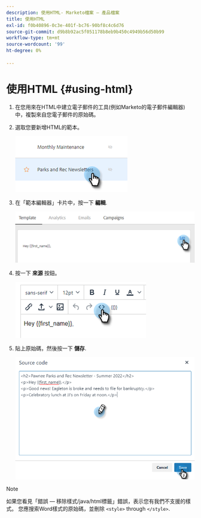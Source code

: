 ```yaml
---
description: 使用HTML- Marketo檔案 — 產品檔案
title: 使用HTML
exl-id: f0b40896-0c3e-401f-bc76-90bf8c4c6d76
source-git-commit: d9b8b92ac5f051178b8eb9b450c4949b56d50b99
workflow-type: tm+mt
source-wordcount: '99'
ht-degree: 0%

---
```


# 使用HTML {#using-html}

1. 在您用來在HTML中建立電子郵件的工具(例如Marketo的電子郵件編輯器)中，複製來自您電子郵件的原始碼。

1. 選取您要新增HTML的範本。

   ![](assets/using-html-1.png)

1. 在「範本編輯器」卡片中，按一下 **編輯**.

   ![](assets/using-html-2.png)

1. 按一下 **來源** 按鈕。

   ![](assets/using-html-3.png)

1. 貼上原始碼，然後按一下 **儲存**.

   ![](assets/using-html-4.png)

>[!NOTE]
>
>如果您看見「錯誤 — 移除樣式/java/html標籤」錯誤，表示您有我們不支援的樣式。 您應搜索Word樣式的原始碼，並刪除 `<style>` through `</style>`.

